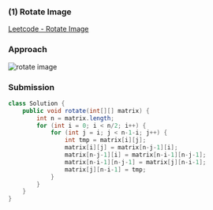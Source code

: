 ### (1) Rotate Image

[Leetcode - Rotate Image](https://leetcode.com/problems/rotate-image/)

### Approach

![rotate image](https://user-images.githubusercontent.com/25602820/160112545-123538a7-8cc3-4be4-94db-0ceb10affb47.jpeg)
### Submission
```java
class Solution {
    public void rotate(int[][] matrix) {
        int n = matrix.length;
        for (int i = 0; i < n/2; i++) {
            for (int j = i; j < n-1-i; j++) {
                int tmp = matrix[i][j];
                matrix[i][j] = matrix[n-j-1][i];
                matrix[n-j-1][i] = matrix[n-i-1][n-j-1];
                matrix[n-i-1][n-j-1] = matrix[j][n-i-1];
                matrix[j][n-i-1] = tmp;
            }
        }
    }
}
```
